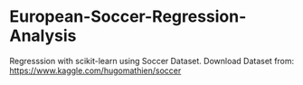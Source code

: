 # European-Soccer-Regression-Analysis
Regresssion with scikit-learn using Soccer Dataset.
Download Dataset from: https://www.kaggle.com/hugomathien/soccer
